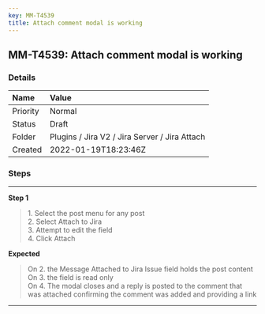 ```yaml
---
key: MM-T4539
title: Attach comment modal is working
---
```


## MM-T4539: Attach comment modal is working

### Details

| Name     | Value                                         |
| :------- | :-------------------------------------------- |
| Priority | Normal                                        |
| Status   | Draft                                         |
| Folder   | Plugins / Jira V2 / Jira Server / Jira Attach |
| Created  | 2022-01-19T18:23:46Z                          |

### Steps

<hr/>

**Step 1**

> <article>1. Select the post menu for any post<br />2. Select Attach to Jira<br />3. Attempt to edit the field <br />4. Click Attach</article>

**Expected**

> <article>On 2. the Message Attached to Jira Issue field holds the post content<br />On 3. the field is read only<br />On 4. The modal closes and a reply is posted to the comment that was attached confirming the comment was added and providing a link</article>

<hr/>
